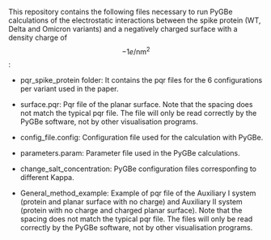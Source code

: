 This repository contains the following files necessary to run PyGBe calculations of the electrostatic interactions between the spike protein (WT, Delta and Omicron variants) and a negatively charged surface with a density charge of $$-1e/\text{nm}^2$$:


- pqr_spike_protein folder: It contains the pqr files for the 6 configurations per variant used in the paper.

- surface.pqr: Pqr file of the planar surface. Note that the spacing does not match the typical pqr file. The file will only be read correctly by the PyGBe software, not by other visualisation programs.
- config_file.config: Configuration file used for the calculation with PyGBe.

- parameters.param: Parameter file used in the PyGBe calculations.

- change_salt_concentration: PyGBe configuration files corresponfing to different Kappa.

- General_method_example: Example of pqr file of the Auxiliary I system (protein and planar surface with no charge) and Auxiliary II system (protein with no charge and charged planar surface). Note that the spacing does not match the typical pqr file. The files will only be read correctly by the PyGBe software, not by other visualisation programs. 
